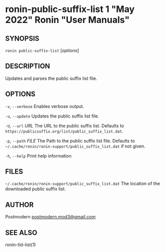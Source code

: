 # ronin-public-suffix-list 1 "May 2022" Ronin "User Manuals"

## SYNOPSIS

`ronin public-suffix-list` [*options*]

## DESCRIPTION

Updates and parses the public suffix list file.

## OPTIONS

`-v`, `--verbose`
  Enables verbose output.

`-u`, `--update`
  Updates the public suffix list file.

`-U`, `--url` *URL*
  The URL to the public suffix list. Defaults to
  `https://publicsuffix.org/list/public_suffix_list.dat`.

`-p`, `--path` *FILE*
  The Path to the public suffix list file. Defaults to
  `~/.cache/ronin/ronin-support/public_suffix_list.dat` if not given.

`-h`, `--help`
  Print help information

## FILES

`~/.cache/ronin/ronin-support/public_suffix_list.dat`
  The location of the downloaded public suffix list.

## AUTHOR

Postmodern <postmodern.mod3@gmail.com>

## SEE ALSO

ronin-tld-list(1)

